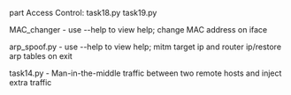 part Access Control: task18.py task19.py

MAC_changer - use --help to view help; change MAC address on iface

arp_spoof.py - use --help to view help; mitm target ip and router ip/restore arp tables on exit

task14.py - Man-in-the-middle traffic between two remote hosts and inject extra traffic
